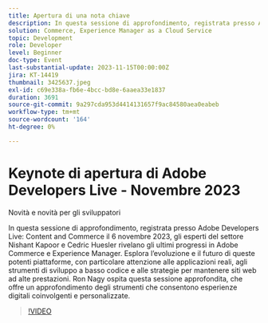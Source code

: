 ```yaml
---
title: Apertura di una nota chiave
description: In questa sessione di approfondimento, registrata presso Adobe Developers Live Content e Commerce il 6 novembre 2023, gli esperti del settore Nishant Kapoor e Cedric Huesler rivelano gli ultimi progressi in Adobe Commerce e Experience Manager. Esplora l’evoluzione e il futuro di queste potenti piattaforme, con particolare attenzione alle applicazioni reali, agli strumenti di sviluppo a basso codice e alle strategie per mantenere siti web ad alte prestazioni. Ron Nagy ospita questa sessione approfondita, che offre un approfondimento degli strumenti che consentono esperienze digitali coinvolgenti e personalizzate.
solution: Commerce, Experience Manager as a Cloud Service
topic: Development
role: Developer
level: Beginner
doc-type: Event
last-substantial-update: 2023-11-15T00:00:00Z
jira: KT-14419
thumbnail: 3425637.jpeg
exl-id: c69e338a-fb6e-4bcc-bd8e-6aaea33e1837
duration: 3691
source-git-commit: 9a297cda953d4414131657f9ac84580aea0eabeb
workflow-type: tm+mt
source-wordcount: '164'
ht-degree: 0%

---
```


# Keynote di apertura di Adobe Developers Live - Novembre 2023

Novità e novità per gli sviluppatori

In questa sessione di approfondimento, registrata presso Adobe Developers Live: Content and Commerce il 6 novembre 2023, gli esperti del settore Nishant Kapoor e Cedric Huesler rivelano gli ultimi progressi in Adobe Commerce e Experience Manager. Esplora l’evoluzione e il futuro di queste potenti piattaforme, con particolare attenzione alle applicazioni reali, agli strumenti di sviluppo a basso codice e alle strategie per mantenere siti web ad alte prestazioni. Ron Nagy ospita questa sessione approfondita, che offre un approfondimento degli strumenti che consentono esperienze digitali coinvolgenti e personalizzate.

>[!VIDEO](https://video.tv.adobe.com/v/3425637/?learn=on)
